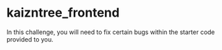# kaizntree_frontend
In this challenge, you will need to fix certain bugs within the starter code provided to you.

